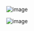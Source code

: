 ![image](https://github.com/iqbalumass/CIS-470-TermTest-Iqbal/assets/158495187/48ad836e-a3cb-491e-ba77-199e821c9a09)

![image](https://github.com/iqbalumass/CIS-470-TermTest-Iqbal/assets/158495187/b449cbdb-3791-40f7-a0de-4c3882a8adb3)

